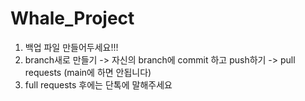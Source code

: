 # Whale_Project
1. 백업 파일 만들어두세요!!!
2. branch새로 만들기 -> 자신의 branch에 commit 하고 push하기 -> pull requests
  (main에 하면 안됩니다)
3. full requests 후에는 단톡에 말해주세요
